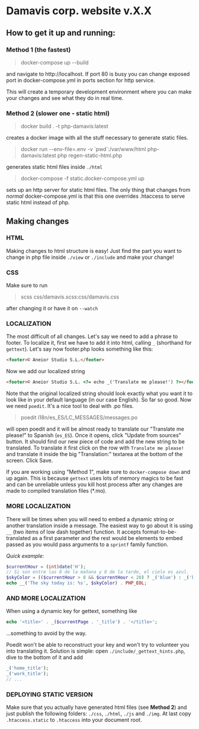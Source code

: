 # Damavis corp. website v.X.X

## How to get it up and running:

### Method 1 (the fastest) 
    
>docker-compose up --build 

and navigate to http://localhost. 
If port 80 is busy you can change exposed port in docker-compose.yml in ports section for http service.

This will create a temporary development environment where you can 
make your changes and see what they do in real time.

### Method 2 (slower one - static html)

> docker build . -t php-damavis:latest

creates a docker image with all the stuff necessary to generate static files.

> docker run --env-file=.env -v \`pwd\`:/var/www/html php-damavis:latest php regen-static-html.php

generates static html files inside `./html`

> docker-compose -f static.docker-compose.yml up

sets up an http server for static html files. The only thing that changes from _normal_ docker-compose.yml is that this one overrides .htaccess to serve static html instead of php.


## Making changes

### HTML
Making changes to html structure is easy! Just find the part you want to change
in php file inside `./view` or `./include` and make your change!

### CSS 
Make sure to run 

> scss css/damavis.scss:css/damavis.css

after changing it or have it on `--watch`

### LOCALIZATION

The most difficult of all changes. Let's say we need to add a phrase to footer.
To localize it, first we have to add it into html, calling `_` (shorthand for `gettext`).
Let's say now footer.php looks something like this: 
```html
<footer>© Aneior Studio S.L.</footer>
```
 
Now we add our localized string
```html
<footer>© Aneior Studio S.L. <?= echo _('Translate me please!') ?></footer>
```

Note that the original localized string should look exactly what you want it to look like in your default language (in our case English).
So far so good. Now we need `poedit`. It's a nice tool to deal with .po files. 

> poedit i18n/es_ES/LC_MESSAGES/messages.po

will open poedit and it will be almost ready to translate our "Translate me please!" to Spanish (`es_ES`).
Once  it opens, click "Update from sources" button. It should find our new piece of code 
and add the new string to be translated. To translate it first click on the row
with `Translate me please!` and translate it inside the big "Translation:" textarea at the bottom of the screen. 
Click Save. 

If you are working using "Method 1", make sure to `docker-compose down` and up again. This is because 
`gettext` uses lots of memory magics to be fast and can be unreliable unless you kill
host process after any changes are made to compiled translation files (*.mo).

### MORE LOCALIZATION

There will be times when you will need to embed a dynamic string or another translation inside a message.
The easiest way to go about it is using `__` (two items of low dash together) function.
It accepts format-to-be-translated as a first parameter and the rest would be elements 
to embed passed as you would pass arguments to a `sprintf` family function.

_Quick example:_

```php
$currentHour = (int)date('H');
// Si son entre las 8 de la mañana y 8 de la tarde, el cielo es azul.
$skyColor = (($currentHour > 8 && $currentHour < 20) ? _('blue') : _('black')); 
echo __('The sky today is: %s', $skyColor) . PHP_EOL;
```

### AND MORE LOCALIZATION

When using a dynamic key for gettext, something like 

```php
echo '<title>' . _($currentPage . '_title') . '</title>'; 
```
...something to avoid by the way. 

Poedit won't be able to reconstruct your key and won't try to volunteer you into translating it.
Solution is simple: open `./include/_gettext_hints.php`, dive to the bottom of it and add
```php
_('home_title');
_('work_title');
// ...
```

### DEPLOYING STATIC VERSION 

Make sure that you actually have generated html files (see **Method 2**) and just publish the following folders: `./css`, `./html`, `./js` and `./img`. 
At last copy `.htaccess.static` to `.htaccess` into your document root.